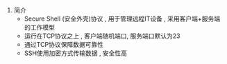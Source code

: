 1. 简介 
	- Secure Shell (安全外壳)协议 , 用于管理远程IT设备 , 采用客户端+服务端的工作模型
	- 运行在TCP协议之上 , 客户端随机端口, 服务端口默认为23
	- 通过TCP协议保障数据可靠性
	- SSH使用加密方式传输数据 , 安全性高